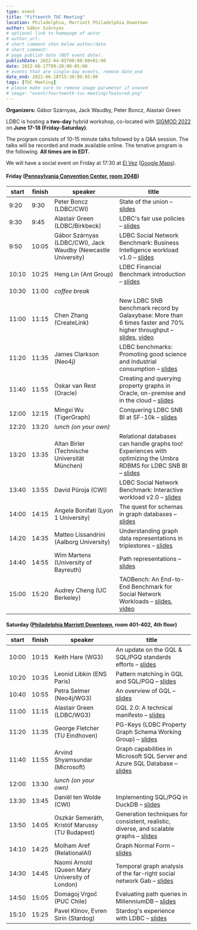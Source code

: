```yaml
---
type: event
title: "Fifteenth TUC Meeting"
location: Philadelphia, Marriott Philadelphia Downtown
author: Gábor Szárnyas
# optional link to homepage of autor
# author_url:
# short comment shon below author/date
# short_comment:
# page publish date (NOT event date).
publishDate: 2022-04-05T00:00:00+01:00
date: 2022-06-17T09:20:00-05:00
# events that are single-day events, remove date_end
date_end: 2022-06-18T15:30:00-05:00
tags: [TUC Meeting]
# please make sure to remove image parameter if unused
# image: "event/fourteenth-tuc-meeting/featured.png"
---
```


**Organizers:** Gábor Szárnyas, Jack Waudby, Peter Boncz, Alastair Green

LDBC is hosting a **two-day** hybrid workshop, co-located with [SIGMOD 2022](https://2022.sigmod.org/venue.shtml) on **June 17-18 (Friday-Saturday)**.

The program consists of 10-15 minute talks followed by a Q&A session. The talks will be recorded and made available online.
The tenative program is the following. **All times are in EDT.**

We will have a social event on Friday at 17:30 at [El Vez](https://elvezrestaurant.com/) ([Google Maps](https://g.page/ElVezPhilly)).

#### Friday ([Pennsylvania Convention Center](https://www.paconvention.com/), [room 204B](https://2022.sigmod.org/program.shtml))

| start | finish | speaker                                                       | title |
|-------|--------|---------------------------------------------------------------|-------------------------------------------------------------------------------------------------|
| 9:20  | 9:30   | Peter Boncz (LDBC/CWI)                                        | State of the union – [slides](attachments/peter-boncz-state-of-the-union.pdf) |
| 9:30  | 9:45   | Alastair Green (LDBC/Birkbeck)                                | LDBC's fair use policies – [slides](attachments/alastair-green-fair-use-of-the-ldbc-trademark.pdf) |
| 9:50  | 10:05  | Gábor Szárnyas (LDBC/CWI), Jack Waudby (Newcastle University) | LDBC Social Network Benchmark: Business Intelligence workload v1.0 – [slides](attachments/gabor-szarnyas-the-ldbc-social-network-benchmark-business-intelligence-workload.pdf) |
| 10:10 | 10:25  | Heng Lin (Ant Group)                                          | LDBC Financial Benchmark introduction – [slides](attachments/heng-lin-ldbc-financial-benchmark-introduction.pdf) |
| 10:30 | 11:00  | _coffee break_                                                | |
| 11:00 | 11:15  | Chen Zhang (CreateLink)                                       | New LDBC SNB benchmark record by Galaxybase: More than 6 times faster and 70% higher throughput – [slides](attachments/chen-zhang-new-ldbc-snb-benchmark-record-by-galaxybase-more-than-6-times-faster-and-70-percent-higher-throughput.pdf), [video](https://youtu.be/sMzTsb8iw_Y) |
| 11:20 | 11:35  | James Clarkson (Neo4j)                                        | LDBC benchmarks: Promoting good science and industrial consumption – [slides](attachments/james-clarkson-ldbc-benchmarks-promoting-good-science-and-industrial-consumption.pdf) |
| 11:40 | 11:55  | Oskar van Rest (Oracle)                                       | Creating and querying property graphs in Oracle, on-premise and in the cloud – [slides](attachments/oskar-van-rest-creating-and-querying-property-graphs-in-oracle-on-premise-and-in-the-cloud.pdf) |
| 12:00 | 12:15  | Mingxi Wu (TigerGraph)                                        | Conquering LDBC SNB BI at SF-10k – [slides](attachments/mingxi-wu-conquering-ldbc-snb-bi-at-sf10k.pdf) |
| 12:20 | 13:20  | _lunch (on your own)_                                         | |
| 13:20 | 13:35  | Altan Birler (Technische Universität München)                                      | Relational databases can handle graphs too! Experiences with optimizing the Umbra RDBMS for LDBC SNB BI – [slides](attachments/altan-birler-relational-databases-can-handle-graphs-too.pdf) |
| 13:40 | 13:55  | David Püroja (CWI)                                            | LDBC Social Network Benchmark: Interactive workload v2.0 – [slides](attachments/david-puroja-ldbc-snb-interactive-workload-v2.0.pdf) |
| 14:00 | 14:15  | Angela Bonifati (Lyon 1 University)                           | The quest for schemas in graph databases – [slides](attachments/angela-bonifati-the-quest-for-schemas-in-graph-databases.pdf) |
| 14:20 | 14:35  | Matteo Lissandrini (Aalborg University)                       | Understanding graph data representations in triplestores – [slides](attachments/matteo-lissandrini-understanding-graph-data-representations-in-triplestores.pdf) |
| 14:40 | 14:55  | Wim Martens (University of Bayreuth)                          | Path representations – [slides](attachments/wim-martens-path-representations.pdf) |
| 15:00 | 15:20  | Audrey Cheng	(UC Berkeley)                                    | TAOBench: An End-to-End Benchmark for Social Network Workloads – [slides](attachments/audrey-cheng-taobench.pdf), [video](https://youtu.be/1p8AStxS3es) |


#### Saturday ([Philadelphia Marriott Downtown](), room 401-402, 4th floor)

| start | finish | speaker                                                  | title |
|-------|--------|----------------------------------------------------------|---------------------------------------------------------------------------------------|
| 10:00	| 10:15  | Keith Hare (WG3)                                         | An update on the GQL & SQL/PGQ standards efforts – [slides](attachments/keith-hare-property-graph-standards-process-and-timing.pdf) |
| 10:20	| 10:35  | Leonid Libkin (ENS Paris)                                | Pattern matching in GQL and SQL/PGQ  – [slides](attachments/leonid-libkin-pattern-matching-in-gql-and-sql-pgq.pdf) |
| 10:40	| 10:55  | Petra Selmer (Neo4j/WG3)                                 | An overview of GQL – [slides](attachments/petra-selmer-towards-gql-v1-a-property-graph-query-language-standard.pdf) |
| 11:00	| 11:15  | Alastair Green (LDBC/WG3)                                | GQL 2.0: A technical manifesto – [slides](attachments/alastair-green-gql-2.0-a-technical-manifesto.pdf) |
| 11:20	| 11:35  | George Fletcher (TU Eindhoven)                           | PG-Keys (LDBC Property Graph Schema Working Group) – [slides](attachments/george-fletcher-pg-keys-keys-for-property-graphs.pdf) |
| 11:40	| 11:55  | Arvind Shyamsundar (Microsoft)                           | Graph capabilities in Microsoft SQL Server and Azure SQL Database – [slides](attachments/arvind-shyamsundar-graph-capabilities-in-microsoft-sql-server-and-azure-database.pdf) |
| 12:00	| 13:30  | _lunch (on your own)_                                    | |
| 13:30	| 13:45  | Daniël ten Wolde (CWI)                                   | Implementing SQL/PGQ in DuckDB – [slides](attachments/daniel-ten-wolde-implementing-sql-pgq-in-duckdb.pdf) |
| 13:50	| 14:05  | Oszkár Semeráth, Kristóf Marussy (TU Budapest)           | Generation techniques for consistent, realistic, diverse, and scalable graphs – [slides](attachments/oszkar-semerath-generation-techniques-for-consistent-realistic-diverse-and-scalable-graphs.pdf) |
| 14:10	| 14:25  | Molham Aref (RelationalAI)                               | Graph Normal Form – [slides](attachments/molham-aref-graph-normal-form.pdf) |
| 14:30	| 14:45  | Naomi Arnold (Queen Mary University of London)           | Temporal graph analysis of the far-right social network Gab – [slides](attachments/naomi-arnold-temporal-graph-analysis-of-the-far-right-social-network-gab.pdf) |
| 14:50	| 15:05  | Domagoj Vrgoč (PUC Chile)                                | Evaluating path queries in MillenniumDB – [slides](attachments/domagoj-vrgoc-regular-path-queries-in-millenniumdb.pdf) |
| 15:10	| 15:25  | Pavel Klinov, Evren Sirin (Stardog)                      | Stardog's experience with LDBC – [slides](attachments/evren-sirin-stardog-experience-with-ldbc.pdf) |
